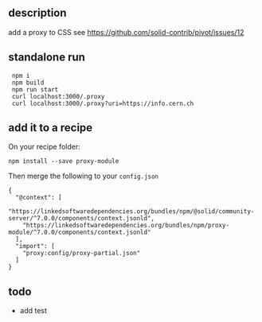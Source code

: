 ## description

 add a proxy to CSS 
 see https://github.com/solid-contrib/pivot/issues/12
 


## standalone run

```
 npm i
 npm build
 npm run start
 curl localhost:3000/.proxy
 curl localhost:3000/.proxy?uri=https://info.cern.ch
```
## add it to a recipe

On your recipe folder:

```
npm install --save proxy-module
```

Then merge the following to your `config.json`

```
{
  "@context": [
    "https://linkedsoftwaredependencies.org/bundles/npm/@solid/community-server/^7.0.0/components/context.jsonld",
    "https://linkedsoftwaredependencies.org/bundles/npm/proxy-module/^7.0.0/components/context.jsonld"
  ],
  "import": [
    "proxy:config/proxy-partial.json"
  ]
}
```




## todo

 - add test
